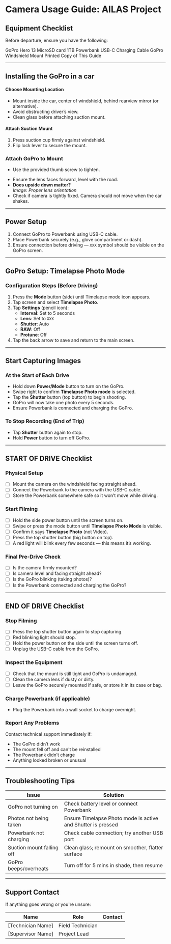 # Camera Usage Guide: AILAS Project

## Equipment Checklist

Before departure, ensure you have the following:

GoPro Hero 13
MicroSD card 1TB
Powerbank
USB-C Charging Cable
GoPro Windshield Mount
Printed Copy of This Guide

<!-- Do we need images?  -->

---


## Installing the GoPro in a car

#### Choose Mounting Location
- Mount inside the car, center of windshield, behind rearview mirror (or alternative).
- Avoid obstructing driver’s view.
- Clean glass before attaching suction mount.

<!-- + Mounting options images -->

#### Attach Suction Mount
1. Press suction cup firmly against windshield.
2. Flip lock lever to secure the mount.  

<!-- +Image suction mount -->

### Attach GoPro to Mount
- Use the provided thumb screw to tighten.  

<!-- + Image Screw tightening -->

- Ensure the lens faces forward, level with the road.
- **Does upside down matter?**  
  *Image: Proper lens orientation*
- Check if camera is tightly fixed. Camera should not move when the car shakes.

---

## Power Setup

1. Connect GoPro to Powerbank using USB-C cable.
2. Place Powerbank securely (e.g., glove compartment or dash).
3. Ensure connection before driving — `XXX` symbol should be visible on the GoPro screen. 

<!-- Image charging -->
---

## GoPro Setup: Timelapse Photo Mode

### Configuration Steps (Before Driving)
1. Press the **Mode** button (side) until Timelapse mode icon appears.
2. Tap screen and select **Timelapse Photo**.
3. Tap **Settings** (pencil icon):
   - **Interval**: Set to 5 seconds
   - **Lens**: Set to `XXX`
   - **Shutter**: Auto
   - **RAW**: Off
   - **Protune**: Off
4. Tap the back arrow to save and return to the main screen.

<!-- Images manual/QR Setup -->

---

## Start Capturing Images

### At the Start of Each Drive
- Hold down **Power/Mode** button to turn on the GoPro.
- Swipe right to confirm **Timelapse Photo mode** is selected.
- Tap the **Shutter** button (top button) to begin shooting.
- GoPro will now take one photo every 5 seconds.
- Ensure Powerbank is connected and charging the GoPro.

### To Stop Recording (End of Trip)
- Tap **Shutter** button again to stop.
- Hold **Power** button to turn off GoPro.

<!-- Button overview image -->

---

## START OF DRIVE Checklist

### Physical Setup
- [ ] Mount the camera on the windshield facing straight ahead.
- [ ] Connect the Powerbank to the camera with the USB-C cable.
- [ ] Store the Powerbank somewhere safe so it won’t move while driving.

### Start Filming
- [ ] Hold the side power button until the screen turns on.
- [ ] Swipe or press the mode button until **Timelapse Photo Mode** is visible.
- [ ] Confirm it says **Timelapse Photo** (not Video).
- [ ] Press the top shutter button (big button on top).
- [ ] A red light will blink every few seconds — this means it’s working.

### Final Pre-Drive Check
- [ ] Is the camera firmly mounted?
- [ ] Is camera level and facing straight ahead?
- [ ] Is the GoPro blinking (taking photos)?
- [ ] Is the Powerbank connected and charging the GoPro?

---

## END OF DRIVE Checklist

### Stop Filming
- [ ] Press the top shutter button again to stop capturing.
- [ ] Red blinking light should stop.
- [ ] Hold the power button on the side until the screen turns off.
- [ ] Unplug the USB-C cable from the GoPro.

### Inspect the Equipment
- [ ] Check that the mount is still tight and GoPro is undamaged.
- [ ] Clean the camera lens if dusty or dirty.
- [ ] Leave the GoPro securely mounted if safe, or store it in its case or bag.

### Charge Powerbank (if applicable)
- Plug the Powerbank into a wall socket to charge overnight.

### Report Any Problems
Contact technical support immediately if:
- The GoPro didn’t work
- The mount fell off and can't be reinstalled
- The Powerbank didn’t charge
- Anything looked broken or unusual

---

## Troubleshooting Tips

| Issue                    | Solution                                                 |
|--------------------------|----------------------------------------------------------|
| GoPro not turning on     | Check battery level or connect Powerbank                |
| Photos not being taken   | Ensure Timelapse Photo mode is active and Shutter is pressed |
| Powerbank not charging   | Check cable connection; try another USB port            |
| Suction mount falling off| Clean glass; remount on smoother, flatter surface       |
| GoPro beeps/overheats    | Turn off for 5 mins in shade, then resume               |

---

## Support Contact

If anything goes wrong or you're unsure:

| Name             | Role             | Contact           |
|------------------|------------------|-------------------|
| [Technician Name]| Field Technician |                   |
| [Supervisor Name]| Project Lead     |                   |

